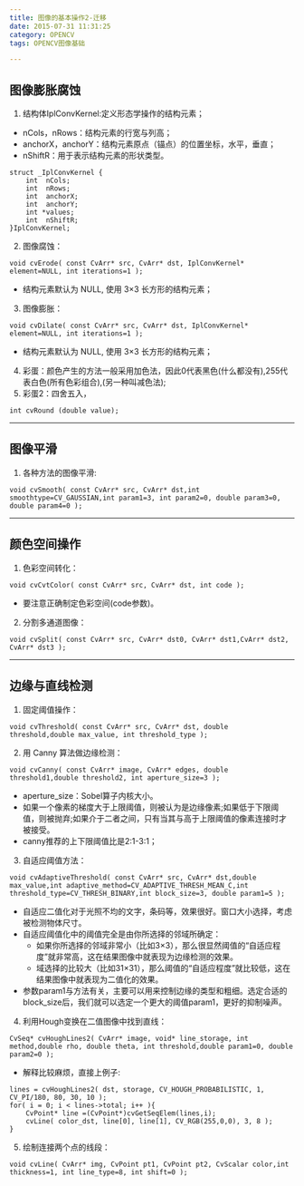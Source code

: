 ```yaml
---
title: 图像的基本操作2-迁移
date: 2015-07-31 11:31:25
category: OPENCV
tags: OPENCV图像基础

---
```


## 图像膨胀腐蚀

1. 结构体IplConvKernel:定义形态学操作的结构元素；
  + nCols，nRows：结构元素的行宽与列高；
  + anchorX，anchorY：结构元素原点（锚点）的位置坐标，水平，垂直；
  + nShiftR：用于表示结构元素的形状类型。
```
struct _IplConvKernel {
    int  nCols;
    int  nRows;
    int  anchorX;
    int  anchorY;
    int *values;
    int  nShiftR;
}IplConvKernel;
```
2. 图像腐蚀：
```
void cvErode( const CvArr* src, CvArr* dst, IplConvKernel* element=NULL, int iterations=1 );
```
  + 结构元素默认为 NULL, 使用 3×3 长方形的结构元素；
3. 图像膨胀：
```
void cvDilate( const CvArr* src, CvArr* dst, IplConvKernel* element=NULL, int iterations=1 );
```
  + 结构元素默认为 NULL, 使用 3×3 长方形的结构元素；
4. 彩蛋：颜色产生的方法一般采用加色法，因此0代表黑色(什么都没有),255代表白色(所有色彩组合),(另一种叫减色法);
5. 彩蛋2：四舍五入，
```
int cvRound (double value);
```

---

## 图像平滑

1. 各种方法的图像平滑:
```
void cvSmooth( const CvArr* src, CvArr* dst,int smoothtype=CV_GAUSSIAN,int param1=3, int param2=0, double param3=0, double param4=0 );
```

---

## 颜色空间操作

1. 色彩空间转化：
```
void cvCvtColor( const CvArr* src, CvArr* dst, int code );
```
  + 要注意正确制定色彩空间(code参数)。
2. 分割多通道图像：
```
void cvSplit( const CvArr* src, CvArr* dst0, CvArr* dst1,CvArr* dst2, CvArr* dst3 );
```

---

## 边缘与直线检测

1. 固定阈值操作：
```
void cvThreshold( const CvArr* src, CvArr* dst, double threshold,double max_value, int threshold_type );
```
2. 用 Canny 算法做边缘检测：
```
void cvCanny( const CvArr* image, CvArr* edges, double threshold1,double threshold2, int aperture_size=3 );
```
  + aperture_size：Sobel算子内核大小。
  + 如果一个像素的梯度大于上限阈值，则被认为是边缘像素;如果低于下限阈值，则被抛弃;如果介于二者之间，只有当其与高于上限阈值的像素连接时才被接受。
  + canny推荐的上下限阈值比是2:1-3:1；
3. 自适应阈值方法：
```
void cvAdaptiveThreshold( const CvArr* src, CvArr* dst,double max_value,int adaptive_method=CV_ADAPTIVE_THRESH_MEAN_C,int threshold_type=CV_THRESH_BINARY,int block_size=3, double param1=5 );
```
  + 自适应二值化对于光照不均的文字，条码等，效果很好。窗口大小选择，考虑被检测物体尺寸。
  + 自适应阈值化中的阈值完全是由你所选择的邻域所确定：
      + 如果你所选择的邻域非常小（比如3×3），那么很显然阈值的“自适应程度”就非常高，这在结果图像中就表现为边缘检测的效果。
      + 域选择的比较大（比如31×31），那么阈值的“自适应程度”就比较低，这在结果图像中就表现为二值化的效果。
  + 参数param1与方法有关，主要可以用来控制边缘的类型和粗细。选定合适的block_size后，我们就可以选定一个更大的阈值param1，更好的抑制噪声。
4. 利用Hough变换在二值图像中找到直线：
```
CvSeq* cvHoughLines2( CvArr* image, void* line_storage, int method,double rho, double theta, int threshold,double param1=0, double param2=0 );
```

  + 解释比较麻烦，直接上例子:
```
lines = cvHoughLines2( dst, storage, CV_HOUGH_PROBABILISTIC, 1, CV_PI/180, 80, 30, 10 );
for( i = 0; i < lines->total; i++ ){
	CvPoint* line =(CvPoint*)cvGetSeqElem(lines,i);
	cvLine( color_dst, line[0], line[1], CV_RGB(255,0,0), 3, 8 );
}
```
5. 绘制连接两个点的线段：
```
void cvLine( CvArr* img, CvPoint pt1, CvPoint pt2, CvScalar color,int thickness=1, int line_type=8, int shift=0 );
```